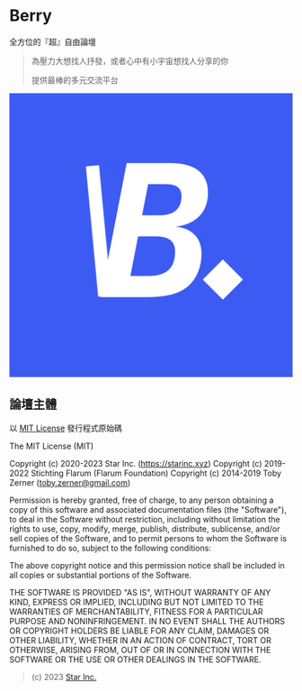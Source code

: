 # Berry

全方位的『超』自由論壇
> 為壓力大想找人抒發，或者心中有小宇宙想找人分享的你
>
> 提供最棒的多元交流平台

![logo](icon.png)

## 論壇主體

以 [MIT License](LICENSE) 發行程式原始碼

  The MIT License (MIT)

  Copyright (c) 2020-2023 Star Inc. (https://starinc.xyz)
  Copyright (c) 2019-2022 Stichting Flarum (Flarum Foundation)
  Copyright (c) 2014-2019 Toby Zerner (toby.zerner@gmail.com)

  Permission is hereby granted, free of charge, to any person obtaining a copy
  of this software and associated documentation files (the "Software"), to deal
  in the Software without restriction, including without limitation the rights
  to use, copy, modify, merge, publish, distribute, sublicense, and/or sell
  copies of the Software, and to permit persons to whom the Software is
  furnished to do so, subject to the following conditions:

  The above copyright notice and this permission notice shall be included in all
  copies or substantial portions of the Software.

  THE SOFTWARE IS PROVIDED "AS IS", WITHOUT WARRANTY OF ANY KIND, EXPRESS OR
  IMPLIED, INCLUDING BUT NOT LIMITED TO THE WARRANTIES OF MERCHANTABILITY,
  FITNESS FOR A PARTICULAR PURPOSE AND NONINFRINGEMENT. IN NO EVENT SHALL THE
  AUTHORS OR COPYRIGHT HOLDERS BE LIABLE FOR ANY CLAIM, DAMAGES OR OTHER
  LIABILITY, WHETHER IN AN ACTION OF CONTRACT, TORT OR OTHERWISE, ARISING FROM,
  OUT OF OR IN CONNECTION WITH THE SOFTWARE OR THE USE OR OTHER DEALINGS IN THE
  SOFTWARE.

> (c) 2023 [Star Inc.](https://starinc.xyz)
